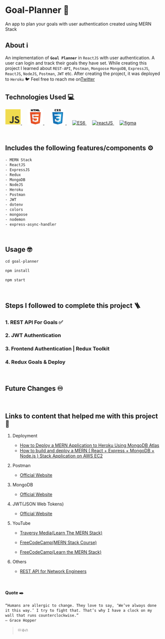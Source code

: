 # Goal-Planner 🎯

An app to plan your goals with user authentication created using MERN Stack

<!-- ## [Live Preview](https://hmjatt.github.io/Goal-Planner/)

![This is an image]()
![This is an image]() -->


## About ℹ️

An implementation of **`Goal Planner`** in `ReactJS` with user authentication. A user can login and track their goals they have set. While creating this project I learned about `REST-API`, `Postman`, `Mongoose` `MongoDB`, `ExpressJS`, `ReactJS`, `NodeJS`, `Postman`, `JWT` etc. After creating the project, it was deployed to `Heroku` :bird: Feel free to reach me on[Twitter](https://twitter.com/hmjatt/)


## Technologies Used 💻

<a href="https://developer.mozilla.org/en-US/docs/Web/JavaScript" target="_blank" rel="noreferrer"> <img src="https://raw.githubusercontent.com/devicons/devicon/master/icons/javascript/javascript-original.svg" alt="javascript" width="50" height="50"/> </a> &emsp; <a href="https://www.w3.org/html/" target="_blank" rel="noreferrer"> <img src="https://raw.githubusercontent.com/devicons/devicon/master/icons/html5/html5-original-wordmark.svg" alt="html5" width="50" height="50"/> </a> &emsp; <a href="https://www.w3schools.com/css/" target="_blank" rel="noreferrer"> <img src="https://raw.githubusercontent.com/devicons/devicon/master/icons/css3/css3-original-wordmark.svg" alt="css3" width="50" height="50"/> </a> &emsp; <a href="https://www.w3schools.com/js/js_es6.asp" target="_blank" rel="noreferrer"> <img src="https://camo.githubusercontent.com/792f7fce1ff8bfac6d0524a21b69161cdc6080a3c4e39979f21d5f8489d6fdd3/68747470733a2f2f692e626c6f67732e65732f3534356366382f6573362d6c6f676f2f6f726967696e616c2e706e67" alt="ES6" width="50" height="50"/> </a> &emsp; <a href="https://reactjs.org/" target="_blank" rel="noreferrer"> <img src="https://upload.wikimedia.org/wikipedia/commons/a/a7/React-icon.svg" alt="reactJS" width="50" height="50"/> </a> &emsp; <a href="https://www.figma.com/" target="_blank" rel="noreferrer"> <img src="https://upload.wikimedia.org/wikipedia/commons/a/ad/Figma-1-logo.png" alt="figma" width="70" height="50"/> </a>


<br>

## Includes the following features/components ⚙️

	- MERN Stack
    - ReactJS
	- ExpressJS
	- Redux
	- MongoDB
	- NodeJS
	- Heroku
	- Postman
	- JWT
	- dotenv
	- colors
	- mongoose
	- nodemon
	- express-async-handler



<br>

## Usage 🤓

```
cd goal-planner

```

```
npm install

```

```
npm start

```


<br>

## Steps I followed to complete this project 🪜

### 1. REST API For Goals ✅

### 2. JWT Authentication

### 3. Frontend Authentication | Redux Toolkit

### 4. Redux Goals & Deploy


<br>

## Future Changes ♾️

<!-- -   [x] CSS - Put *Real Dots* on the *Dice*.
-   [ ] JS - Track Number of *Rolls* it took to win the game.
-   [ ] JS - Track the *time* it took to win the game.
-   [ ] JS - Save *Best Time/Rolls* to `localStorage` and try to beat the record. -->


<br>

## Links to content that helped me with this project 🔗
	
1. Deployment

	- [How to Deploy a MERN Application to Heroku Using MongoDB Atlas](https://www.freecodecamp.org/news/deploying-a-mern-application-using-mongodb-atlas-to-heroku/)
	- [How to build and deploy a MERN ( React + Express + MongoDB + Node.js ) Stack Application on AWS EC2](https://dev.to/abdulwaqar844/how-to-build-and-deploy-a-mernreactexpressmongodbnodejs-stack-application-on-aws-ec2-3e93)

2. Postman 

	- [Official Website](https://www.postman.com/)

3. MongoDB

	- [Official Website](https://www.mongodb.com/)

4. JWT(JSON Web Tokens)

	- [Official Website](https://jwt.io/)

5. YouTube

	- [Traversy Media(Learn The MERN Stack)](https://www.youtube.com/watch?v=-0exw-9YJBo&list=PLillGF-RfqbbQeVSccR9PGKHzPJSWqcsm)

	- [FreeCodeCamp(MERN Stack Course)](https://www.youtube.com/watch?v=mrHNSanmqQ4)

	- [FreeCodeCamp(Learn the MERN Stack)](https://www.youtube.com/watch?v=7CqJlxBYj-M)

7. Others 

	- [REST API for Network Engineers](https://networkop.co.uk/blog/2016/01/01/rest-for-neteng/)
<br>

#### Quote ✒️

    “Humans are allergic to change. They love to say, ‘We’ve always done it this way.’ I try to fight that. That’s why I have a clock on my wall that runs counterclockwise.”
    — Grace Hopper

> ♾️❇️🔥